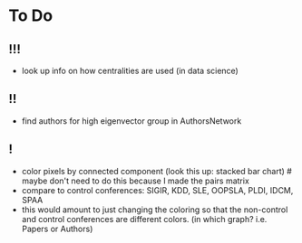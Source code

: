 # To Do

## !!!

- look up info on how centralities are used (in data science)

## !!

- find authors for high eigenvector group in AuthorsNetwork

## !
- color pixels by connected component (look this up: stacked bar chart) # maybe don't need to do this because I made the pairs matrix
- compare to control conferences: SIGIR, KDD, SLE, OOPSLA, PLDI, IDCM, SPAA
- this would amount to just changing the coloring so that the non-control and control conferences are different colors. (in which graph? i.e. Papers or Authors)
